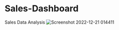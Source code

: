 # Sales-Dashboard
Sales Data Analysis
![Screenshot 2022-12-21 014411](https://user-images.githubusercontent.com/110452335/208781505-873cddcf-372c-40f8-9657-77b1d6eb8eba.png)
